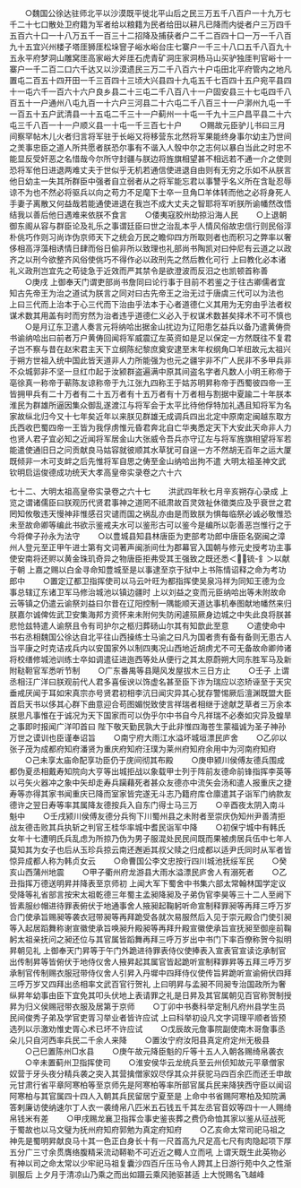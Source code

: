 <!-- { "loadSidebar": true } -->
　　○魏国公徐达驻师北平以沙漠既平徙北平山后之民三万五千八百户一十九万七千二十七口散处卫府籍为军者给以粮籍为民者给田以耕凡已降而内徙者户三万四千五百六十口一十八万五千一百三十二招降及捕获者户二千二百四十口一万一千八百九十五宜兴州楼子塔厓狮厓松垛窨子峪水峪台庄七寨户一千三十八口五千八百九十五永平府梦洞山雕窝厓高家峪大斧厓石虎青矿洞庄家洞杨马山买驴独厓判官峪十一寨户一千二百二口六千达又以沙漠遗民三万二千八百六十户屯田北平府管内之地凡置屯二百五十四开田一千三百四十三顷大兴县四十九屯五千七百四十五户宛平县四十一屯六千一百六十六户良乡县二十三屯二千八百八十一户固安县三十七屯四千八百五十一户通州八屯九百一十六户三河县二十六屯二千八百三十一户漷州九屯一千一百五十五户武清县一十五屯二千三十一户蓟州一十屯一千九十三户昌平县二十六屯三千八百一十一户顺义县一十屯一千三百七十户
　　○赐故元臣驴儿书曰三月间察罕帖木儿火者归言将军驻于长峪又将移营东北然将军果能终身事尔幼主乃世间之羙事忠臣之道人所共愿者朕恐尔事有不谐入人彀中尔之志何以暴白当此之时忠不能显反受奸恶之名惜哉今尔所守封疆与朕边将旌旗相望甚不相远若不通一介之使则恐将军他日进退两难丈夫于世似乎无机若通信使进退自由则有无穷之乐如不从朕言他日幼主一失其所群臣中强者自立弱者从之将军能忘君以事讐乎名义所在含耻忍辱谅不为也不然必将驱兵以向之苟力不足麾下士卒一旦角□羊体转而他之必将身死人手妻子离散又何益哉若能通使进退在我岂不成大丈夫之智耶将军听朕所谕幡然改悟结我以善后他日遇难来依朕不食言
　　○倭夷寇胶州劫掠沿海人民
　　○上退朝御东阁从容与群臣论及礼乐之事谓廷臣曰世之治乱本乎人情风俗故忠信行则民俗淳朴佻巧作则习尚诈伪京师天下之统会万民之瞻仰四方所取则者也而积习之弊率以奢侈相高浮藻相诱情日肆而俗日偷非所以致理也礼部尚书陶凯对曰仲尼有云道之以政齐之以刑今欲整齐风俗使佻巧不得作必以政刑先之然后教化可行  上曰教化必本诸礼义政刑岂宜先之苟徒急于近效而严其禁令是欲澄波而反汨之也凯顿首称善
　　○庚戌  上御奉天门谓吏部尚书詹同曰论行事于目前不若鉴之于往古卿儒者宜知古先帝王为治之道试为朕言之同对曰古先帝王之治无过于唐虞三代可以为法也  上曰三代而上治本于心三代而下治由乎法本于心者道德仁义其用为无穷由乎法者权谋术数其用盖有时而穷然为治者违乎道德仁义必入于权谋术数甚矣择术不可不慎也
　　○是月辽东卫遣人奏言元将纳哈出据金山扰边为辽阳患乞益兵以备乃遣黄俦赍书谕纳哈出曰前者万户黄俦回闻将军威震辽左英资如是足以保定一方然既往不复君子岂不察与昔在赵宋君主天下立纲陈纪黎庶奠安逮至末年权纲角□羊纽故元太祖兴于朔方世祖入统中国此皆天道非人力所能强为也元之疆宇非不广人民非不多甲兵非不众城郭非不坚一旦红巾起于汝颍群盗遍满中原其间盗名字者凡数人小明王称帝于亳徐真一称帝于蕲陈友谅称帝于九江张九四称王于姑苏明昇称帝于西蜀彼四帝一王皆拥甲兵有二十万者有二十五万者有十五万者有十万者相与割据中夏踰二十年朕本淮民为群雄所逼因集众御乱遂渡江与将军会于太平比待他俘特加礼遇且知将军为名家故纵北归今又十七年矣近年以来朕见群雄无成调兵四出北定中原南定闽越东取方氏西收巴蜀四帝一王皆为我俘虏惟元昏君奔北自亡华夷悉定天下大安此天命非人力也贤人君子宜必知之近闻将军居金山大张威令吾兵亦守辽左与将军旌旗相望将军若能遣使通旧日之问贡献良马姑容就彼顺其水草犹可自逞一方不然胡无百年之运大厦既倾非一木可支衅之后先惟将军自思之俦至金山纳哈出拘不遣
大明太祖圣神文武钦明启运俊德成功统天大孝高皇帝实录卷之六十六

七十二、大明太祖高皇帝实录卷之六十七
　　洪武四年秋七月辛亥朔存心录成  上览之谓诸儒臣曰朕观历代贤君事神之道罔不祗肃故百灵效祉休徵类应及乎衰世之君罔知攸敬违天慢神非惟感召灾谴而国之祸乱亦由是而致朕为惧每临祭必诚必敬惟恐未至故命卿等编此书欲示鉴戒夫水可以鉴形古可以鉴今是编所以彰善恶岂惟行之于今将俾子孙永为法守
　　○以豊城县知县林唐臣为吏部考功郎中唐臣名弼闽之漳州人登元至正甲午进士第有文词著声闽浙间仕为郡幕官入国朝与修元史授考功主事使安南将还赆以黄金珠玑奇异之物唐臣拒弗受其王强致之既还悉＜锍-釒＞以献于朝  上嘉之赐以白金寻命知豊城至是以事逮至京于狱中上书陈情诏释之命为考功郎中
　　○置定辽都卫指挥使司以马云叶旺为都指挥使吴泉冯祥为同知王德为佥事总辖辽东诸卫军马修治城池以镇边疆时  上以刘益之变而元臣纳哈出等未附故命云等镇之仍遣云谕祭刘益曰尔昔在辽阳控制一隅能顺天道达事机奉图献地幡然来归朕嘉尔诚俾佐武卫安集海邦方资怀来未附何失防闲遽殒厥身边城之中失此良将朕甚悲怆兹特遣人谕祭且令有司护尔之柩归葬砀山尔其有知歆此至意
　　○遣使命中书右丞相魏国公徐达自北平往山西操练士马谕之曰凡为国者贵有备有备则无患古人当平康之时克诘戎兵内以安国家外以制四夷况山西地近胡虏尤不可无备故命卿帅诸将校缮修城池训练士卒如调遣征进迤西等处从便行之其太原蔚朔大同东胜军马及新附鞑靼官军悉听节制
　　○广东番禺等县飓风发屋拔木三日方止
　　○壬子  上谓丞相汪广洋曰朕观前代人君多喜佞谀以饰虚名甚至臣下诈为瑞应以恣矫诬至于天灾垂戒厌闻于耳如宋真宗亦号贤君初相李沆日闻灾异其心犹存警惕厥后澶渊既盟大臣首启天书以侈其心群下曲意迎合苟图媚悦致使言祥瑞者相继于途献芝草者三万余本朕思凡事惟在于诚况为天下国家而可以伪乎尔中书自今凡祥瑞不必奏如灾异及蝗旱之事即时报闻广洋叩首曰  陛下敬天勤民孰大于此非惟四海苍生蒙福诚为圣子神孙万世之谟训也臣谨奉诏旨
　　○南宁府大雨江水溢坏城垣漂民庐舍
　　○乙卯以张子茂为成都府知府潘贤为重庆府知府汪璞为莱州府知府余用中为河南府知府
　　○己未享太庙命配享功臣仍于庑间彻其布殿
　　○庚申颍川侯傅友德兵围成都伪夏丞相戴寿知院向大亨等出城拒战以象载甲士列于阵前友德命前锋指挥李英等以弓矢火器冲之象中矢却走寿兵躏藉死者甚众友德亦中流矢会汤和遣人报重庆之捷寿等亦得其家书闻重庆已降而室家皆完遂无斗志乃籍府库仓廪遣其子诣军门纳款友德许之翌日寿等率其属降友德按兵入自东门得士马三万
　　○辛酉夜太阴入南斗魁中
　　○壬戌颍川侯傅友德分兵徇下川蜀州县之未附者至崇庆伪知州尹善清拒战友德击败其兵执斩之判官王桂华率城中耆民诣军中降
　　○初保宁城中有韩氏女年十七遭明氏兵乱虑为所掠乃伪为男子服混处民民间既而果被虏居兵伍中七年人莫知其为女子也后从玉珍兵掠云南还邂逅其叔父赎之归成都以适尹氏同时从军者皆惊异成都人称为韩贞女云
　　○命曹国公李文忠按行四川城池抚绥军民
　　○癸亥山西蒲州地震
　　○甲子衢州府龙游县大雨水溢漂民庐舍人有溺死者
　　○乙丑指挥万德送明昇并降表至京师初  上闻大军下蜀舍中书集六部太常翰林国学定议受降等礼省部言按宋太祖乾德三年蜀主孟昶降昶及子弟伪官李昊等三十二人至阙下皆素服纱帽进待罪表俯伏于地通事舍人掖昶起鞠躬听命宣制释罪昶等再拜三呼万岁合门使承旨赐昶等袭衣冠带昶等再拜跪受各就次易服然后入见于崇元殿合门使引昶等入起居蹈舞称谢宣徽使承旨唤昶升殿昶等再拜升殿宣徽使承旨宣抚昶至御座前鞠躬太祖亲抚问之昶还位与其官属皆蹈舞再拜三呼万岁出中书门下率百僚称贺今拟明昇朝见礼  上御奉天门昇等于午门外跪进待罪表侍仪使捧表入宣表官宣读讫承制官出传制昇等皆俯伏于地侍仪舍人掖昇起其属官皆起跪听宣制释罪昇等五拜三呼万岁承制官传制赐衣服冠带侍仪舍人引昇入丹墀中四拜侍仪使传旨昇跪听宣谕俯伏四拜三呼万岁又四拜出丞相率文武百官行贺礼  上曰明昇与孟昶不同昶专治国政所为奢纵昇年幼事由臣下宜免其叩头伏地上表请罪之礼是日昇及其官属朝见百官称贺制授昇为归义侯赐冠带衣服及居第于京师
　　○丁卯中书奏科举定制凡府州县学生员民间俊秀子弟及学官吏胥习举业者皆许应试  上曰科举初设凡文字词理平顺者皆预选列以示激劝惟史胥心术已坏不许应试
　　○戊辰故元詹事院副使南木哥詹事丞朵儿只自河西率兵民二千余人来降
　　○置汝宁府汝阳县真定府定州无极县
　　○己巳置陈州□水县
　　○庚午故元降臣魁的斤等十五人入朝各赐绮帛袭衣
　　○辛未置蓟州卫指挥使司
　　○淮安侯华云龙统兵至云州侦知故元平章僧家奴营于牙头夜分精兵袭之突入其营擒僧家奴尽俘其众并获驼马四百余匹而还壬申故元甘肃行省平章阿寒柏等至京师先是阿寒柏等率所部官属兵民来降狭西守臣以闻诏阿寒柏与其官属四十四人入朝其兵民留居宁夏至是  上命中书省赐阿寒柏及知院满答剌廉访使纳速尔丁人衣一袭绮帛八匹米五石钱五千其左丞官音奴等四十一人赐绮帛钱米有差
　　○甲戌赐龙襄卫指挥佥事史鉴丧葬之费仍命恤其家以鉴从征战死于蜀故也以马文璧为抚州府知府郭勉为真定府知府
　　○乙亥命太常司祀马祖之神先是蜀明昇献良马十其一色正白身长十有一尺首高九尺足高七尺有肉隐起项下厚五分广三寸余贯膺络腹精采流动鞯勒不可近近之輙人立而吼  上谓天既生此英物必有神以司之命太常以少牢祀马祖复囊沙四百斤压马令人跨其上日游行苑中久之性渐驯服后  上夕月于清凉山乃乘之而出如蹑云乘风驰驱甚适  上大悦赐名飞越峰
